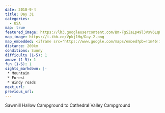 ```yaml
---
date: 2018-9-4
title: Day 31
categories:
  - USA
map: true
featured_image: https://lh3.googleusercontent.com/Bm-FgSZaLp49l3VsV6LqL6BsRtXnHSEtpkqWNrrwlTM1VxLscrp9ncsSUenMSvhCQYSDTubdSLfCwwLoxknW9tMKjC4Wo5zgl766B--a0E7VS_tiMDEGLV30MUsTCk0ebCRMY4ItKHGuxP_ibkJFcve0I-6frxJ8FUq2EQLH3RgJ7CeSxPVwyi4DXLXpmZlJ2H9-ibTIQAYHRVRKxlpDe5oKYfcnY-1PatU8OHKi1-KPxxk9WGMWo5qFlUuqkDqXcl76HEoLWqxRPuTuGBhCpiSDpluxoSkvBN2qDR-41_TsmS3xYeoHqu7t6Z3DPK5MBga351f8-yj2scHS-x53kZPS5VnGANWsUiYqUpA3hoXV5m5Kt17DhguBSkd3uOI1HbvGtfSU-eRD2zMPonMVtK5bwVW69wluxSg1dWj1ctaoVpJ8NOWfFtsP4-w0QkC9kLkFlUCxQyMe9bG18jlHv1g4aLRT2r5o0mlcB-wh3e5Zt-w3FcZTngdtYTOp77Z4nE1wseIdN4L267UPhVpYvTInDdVm3ngoTAI8VB_z9KPQnz_Jjh2BxFkhEfSVERqxCKFMapRtfT1KUXcmt2FMHOoteaVDJcm1luH2sED0D81O50q7P_yglr4V6gMXypLRVtFno6yqqvFq3IxH3g82SGH0Rd4xhEamUNMyVy4xeFS66POi=w1631-h1032-no
map_image: https://i.ibb.co/Vpkj1Hq/Day-2.png
map_embedded: <iframe src="https://www.google.com/maps/embed?pb=!1m46!1m12!1m3!1d1100407.395780418!2d-111.49655622100627!3d38.359669660733104!2m3!1f0!2f0!3f0!3m2!1i1024!2i768!4f13.1!4m31!3e0!4m5!1s0x874dc47878c76f81%3A0x7833a23a15724a55!2sSawmill%20Hollow%20Campground%2C%20Forest%20Road%20029%2C%20Springville%2C%20UT%2C%20USA!3m2!1d40.1410371!2d-111.3405813!4m5!1s0x874e803a4e4d7b6d%3A0x7d102b3bd067eedd!2sSoldier%20Summit%2C%20UT%2C%20USA!3m2!1d39.9285694!2d-111.0779446!4m5!1s0x874c3d41244e3147%3A0xa6663465e0b13b46!2sSkyline%20-%20Snowkite%20Launch%2C%20Fairview%2C%20UT%2C%20USA!3m2!1d39.614705799999996!2d-111.3032734!4m5!1s0x874c1524d625b9b1%3A0x42de22ce7548b8de!2sMt%20Pleasant%2C%20UT%2C%20USA!3m2!1d39.5469073!2d-111.4554659!4m5!1s0x874a30a61b4b5dbf%3A0x86a13ce8f13180bc!2sCathedral%20Valley%20Campground%2C%20Cathedral%20Valley%20Campground%20Rd%2C%20Wayne%2C%20UT%2C%20United%20States!3m2!1d38.4743929!2d-111.36701869999999!5e0!3m2!1sen!2sau!4v1577444167828!5m2!1sen!2sau" width="100%" height="500" frameborder="0" style="border:0;" allowfullscreen=""></iframe>
distance: 200km
conditions: Sunny
difficulty (1-5): 1 
amaze (1-5): 1
fun (1-5): 1
sights_markdown: |-
 * Mountain
 * Forest
 * Windy roads
next_url:
previous_url:
---
```

Sawmill Hallow Campground to Cathedral Valley Campground


